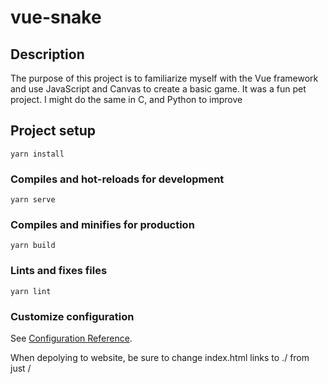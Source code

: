 # vue-snake

## Description
The purpose of this project is to familiarize myself with the Vue framework and use JavaScript and Canvas to create a basic game. It was a fun pet project. I might do the same in C, and Python to improve

## Project setup
```
yarn install
```

### Compiles and hot-reloads for development
```
yarn serve
```

### Compiles and minifies for production
```
yarn build
```

### Lints and fixes files
```
yarn lint
```

### Customize configuration
See [Configuration Reference](https://cli.vuejs.org/config/).

When depolying to website, be sure to change index.html links to ./ from just /
